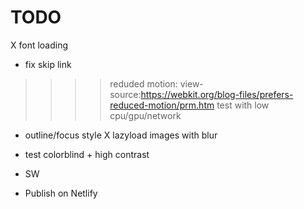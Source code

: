 # TODO

X font loading
* fix skip link
>>>> reduded motion: view-source:https://webkit.org/blog-files/prefers-reduced-motion/prm.htm
> test with low cpu/gpu/network
* outline/focus style
X lazyload images with blur
* test colorblind + high contrast
* SW  

* Publish on Netlify
